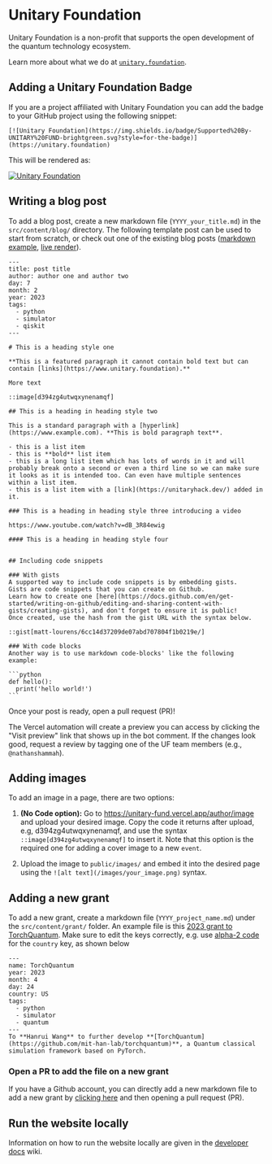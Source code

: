 # Unitary Foundation

Unitary Foundation is a non-profit that supports the open development of the quantum technology ecosystem.

Learn more about what we do at [`unitary.foundation`](https://unitary.foundation).

## Adding a Unitary Foundation Badge

If you are a project affiliated with Unitary Foundation you can add the badge to your GitHub project using the following snippet:

```
[![Unitary Foundation](https://img.shields.io/badge/Supported%20By-UNITARY%20FUND-brightgreen.svg?style=for-the-badge)](https://unitary.foundation)
```

This will be rendered as:

[![Unitary Foundation](https://img.shields.io/badge/Supported%20By-UNITARY%20FUND-brightgreen.svg?style=for-the-badge)](https://unitary.foundation)

## Writing a blog post

To add a blog post, create a new markdown file (`YYYY_your_title.md`) in the `src/content/blog/` directory.
The following template post can be used to start from scratch, or check out one of the existing blog posts ([markdown example](src/content/blog/2023_members.md), [live render](https://unitary.foundation/posts/2023_members/)).

````
---
title: post title
author: author one and author two
day: 7
month: 2
year: 2023
tags: 
  - python
  - simulator
  - qiskit
---

# This is a heading style one

**This is a featured paragraph it cannot contain bold text but can contain [links](https://www.unitary.foundation).**

More text

::image[d394zg4utwqxynenamqf]

## This is a heading in heading style two

This is a standard paragraph with a [hyperlink](https://www.example.com). **This is bold paragraph text**.

- this is a list item
- this is **bold** list item
- this is a long list item which has lots of words in it and will probably break onto a second or even a third line so we can make sure it looks as it is intended too. Can even have multiple sentences within a list item.
- this is a list item with a [link](https://unitaryhack.dev/) added in it.

### This is a heading in heading style three introducing a video

https://www.youtube.com/watch?v=dB_3R84ewig

#### This is a heading in heading style four


## Including code snippets 

### With gists
A supported way to include code snippets is by embedding gists.
Gists are code snippets that you can create on Github.
Learn how to create one [here](https://docs.github.com/en/get-started/writing-on-github/editing-and-sharing-content-with-gists/creating-gists), and don't forget to ensure it is public!
Once created, use the hash from the gist URL with the syntax below.

::gist[matt-lourens/6cc14d37209de07abd707804f1b0219e/]

### With code blocks
Another way is to use markdown code-blocks' like the following example:

```python
def hello():
  print('hello world!')
```

````

Once your post is ready, open a pull request (PR)!

The Vercel automation will create a preview you can access by clicking the "Visit preview" link that shows up in the bot comment.
If the changes look good, request a review by tagging one of the UF team members (e.g., `@nathanshammah`).

## Adding images

To add an image in a page, there are two options:

1. **(No Code option):** Go to https://unitary-fund.vercel.app/author/image and upload your desired image.
   Copy the code it returns after upload, e.g, d394zg4utwqxynenamqf, and use the syntax `::image[d394zg4utwqxynenamqf]` to insert it. Note that this option is the required one for adding a cover image to a new `event`.

2. Upload the image to `public/images/` and embed it into the desired page using the `![alt text](/images/your_image.png)` syntax.

## Adding a new grant

To add a new grant, create a markdown file (`YYYY_project_name.md`) under the `src/content/grant/` folder.
An example file is this [2023 grant to TorchQuantum](src/content/grant/2023_TorchQuantum.md).
Make sure to edit the keys correctly, e.g. use [alpha-2 code](https://www.iban.com/country-codes) for the `country` key, as shown below

```
---
name: TorchQuantum
year: 2023
month: 4
day: 24
country: US
tags:
  - python
  - simulator
  - quantum
---
To **Hanrui Wang** to further develop **[TorchQuantum](https://github.com/mit-han-lab/torchquantum)**, a Quantum classical simulation framework based on PyTorch.
```
### Open a PR to add the file on a new grant
If you have a Github account, you can directly add a new markdown file to add a new grant by [clicking here](https://github.com/unitaryfund/unitary.foundation/new/main/src/content/grant) and then opening a pull request (PR). 

## Run the website locally

Information on how to run the website locally are given in the [developer docs](https://github.com/unitaryfund/unitary.foundation/wiki/Developer-docs) wiki.
